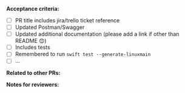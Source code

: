 **Acceptance criteria:**  
- [ ] PR title includes jira/trello ticket reference
- [ ] Updated Postman/Swagger
- [ ] Updated additional documentation (please add a link if other than README 😊)
- [ ] Includes tests
- [ ] Remembered to run `swift test --generate-linuxmain`
- [ ] ...

**Related to other PRs:**   

**Notes for reviewers:**  
